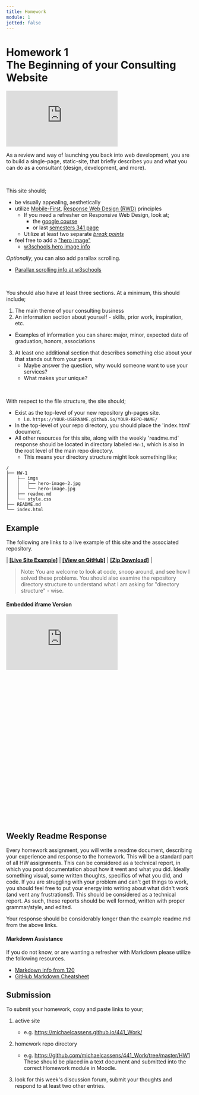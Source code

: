 ```yaml
---
title: Homework
module: 1
jotted: false
---
```


# Homework 1<br/>The Beginning of your Consulting Website

<div class="embed-responsive embed-responsive-16by9"><iframe class="embed-responsive-item" src="https://umontana.zoom.us/rec/play/6MEvc-v8_Tg3Hd2VsgSDBvR9W424Lqqs2ylK-PoPzku8BSJROlekM-QWauXzu-9rS8l4i1KMminVnbFJ?continueMode=true" frameborder="0" allowfullscreen></iframe></div>


As a review and way of launching you back into web development, you are to build a single-page, static-site, that briefly describes you and what you can do as a consultant (design, development, and more).

<br />


This site should;

- be visually appealing, aesthetically
- utilize [Mobile-First](https://medium.com/@Vincentxia77/what-is-mobile-first-design-why-its-important-how-to-make-it-7d3cf2e29d00), [Response Web Design (RWD)](https://www.w3schools.com/html/html_responsive.asp) principles
    - If you need a refresher on Responsive Web Design, look at;
        - the [google course](https://developers.google.com/web/fundamentals/design-and-ui/responsive/)
        - or last [semesters 341 page](https://media-ed-online.github.io/intro-web-dev-2017/modules/topic-10/overview/)
    - Utilize at least two separate [_break points_](https://responsivedesign.is/strategy/page-layout/defining-breakpoints/)
- feel free to add a ["hero image"](https://envato.com/blog/exploring-hero-image-trend-web-design/)
    - [w3schools hero image info](https://www.w3schools.com/howto/howto_css_hero_image.asp)

_Optionally_, you can also add parallax scrolling.

- [Parallax scrolling info at w3schools](https://www.w3schools.com/howto/howto_css_parallax.asp)


<br />


You should also have at least three sections. At a minimum, this should include;

1. The main theme of your consulting business
2. An information section about yourself - skills, prior work, inspiration, etc.
- Examples of information you can share: major, minor, expected date of graduation, honors, associations 
3. At least one additional section that describes something else about your that stands out from your peers
    - Maybe answer the question, why would someone want to use your services?
    - What makes your unique?

<br />


With respect to the file structure, the site should;

- Exist as the top-level of your new repository gh-pages site.
    - i.e. `https://YOUR-USERNAME.github.io/YOUR-REPO-NAME/`
- In the top-level of your repo directory, you should place the 'index.html' document.
- All other resources for this site, along with the weekly 'readme.md' response should be located in directory labeled `HW-1`, which is also in the root level of the main repo directory.
    - This means your directory structure might look something like;

```
/
├── HW-1
│   ├── imgs
│   │   ├── hero-image-2.jpg
│   │   └── hero-image.jpg
│   ├── readme.md
│   └── style.css
├── README.md
└── index.html
```


## Example

The following are links to a live example of this site and the associated repository.


| [**[Live Site Example]**](https://michaelcassens.github.io/441_Work/) | [**[View on GitHub]**](https://github.com/michaelcassens/441_Work) | [**[Zip Download]**](https://github.com/michaelcassens/441_Work/tree/master/HW1/HW-1.zip) |


> Note: You are welcome to look at code, snoop around, and see how I solved these problems. You should also examine the repository directory structure to understand what I am asking for "directory structure" - wise.

#### Embedded iframe Version

<div class="displayed_code_example">
    <div class="embed-responsive" style="padding-bottom:80%"><iframe class="embed-responsive-item" src="https://michaelcassens.github.io/441_Work/" frameborder="0" allowfullscreen></iframe></div>
</div>


## Weekly Readme Response

Every homework assignment, you will write a readme document, describing your experience and response to the homework. This will be a standard part of all HW assignments. This can be considered as a technical report, in which you post documentation about how it went and what you did. Ideally something visual, some written thoughts, specifics of what you did, and code. If you are struggling with your problem and can't get things to work, you should feel free to put your energy into writing about what didn't work (and vent any frustrations!). This should be considered as a technical report. As such, these reports should be well formed, written with proper grammar/style, and edited.

Your response should be considerably longer than the example readme.md from the above links.

#### Markdown Assistance

If you do not know, or are wanting a refresher with Markdown please utilize the following resources.

- [Markdown info from 120](https://montana-media-arts.github.io/creative-coding-1/modules/week-2/markup/)
- [GitHub Markdown Cheatsheet](https://github.com/adam-p/markdown-here/wiki/Markdown-Cheatsheet)


## Submission

To submit your homework, copy and paste links to your;

1. active site
    - e.g. https://michaelcassens.github.io/441_Work/
2. homework repo directory
    - e.g. https://github.com/michaelcassens/441_Work/tree/master/HW1
These should be placed in a text document and submitted into the correct Homework module in Moodle.

3. look for this week's discussion forum, submit your thoughts and respond to at least two other entries.

